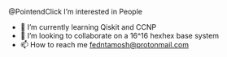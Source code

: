 @PointendClick
I’m interested in People
- 🌱 I’m currently learning Qiskit and CCNP
- 💞️ I’m looking to collaborate on a 16^16 hexhex base system
- 📫 How to reach me fedntamosh@protonmail.com

<!---
PointendClick/PointendClick is a ✨ special ✨ repository because its `README.md` (this file) appears on your GitHub profile.
You can click the Preview link to take a look at your changes.
--->
